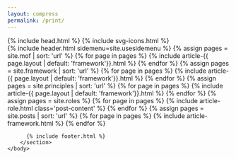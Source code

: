 ```yaml
---
layout: compress
permalink: /print/
---
```


<html lang="en" itemscope itemtype="http://schema.org/BlogPosting">
    {% include head.html %}
    {% include svg-icons.html %}
    <body class="has-push-menu">
       <section class="post">
        {% include header.html sidemenu=site.usesidemenu %}
          <chapter>
          {% assign pages = site.mof | sort: 'url' %}
          {% for page in pages %}
            {% include article-{{ page.layout | default: 'framework'}}.html %}
          {% endfor %}
          </chapter><chapter>
          {% assign pages = site.framework | sort: 'url' %}
          {% for page in pages %}
            {% include article-{{ page.layout | default: 'framework'}}.html %}
          {% endfor %}
          </chapter><chapter>
          {% assign pages = site.principles | sort: 'url' %}
          {% for page in pages %}
            {% include article-{{ page.layout | default: 'framework'}}.html %}
          {% endfor %}
          </chapter><chapter>
          {% assign pages = site.roles %}
          {% for page in pages %}
            {% include article-role.html class='post-content' %}
          {% endfor %}
          </chapter><chapter>
          {% assign pages = site.posts | sort: 'url' %}
          {% for page in pages %}
            {% include article-framework.html %}
          {% endfor %}
          </chapter>

          {% include footer.html %}
        </section>
    </body>
</html>  